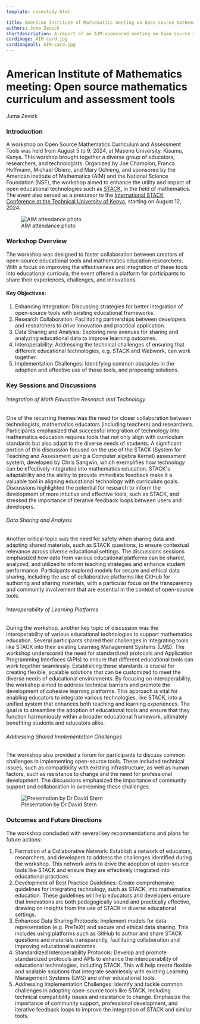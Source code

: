 ```yaml
---
template: casestudy.html

title: American Institute of Mathematics meeting on Open source mathematics curriculum and assessment tools
authors: Juma Zevick
shortdescription: A report of an AIM-sponsored meeting on Open source mathematics curriculum and assessment tools
cardimage: AIM-card.jpg
cardimagealt: AIM-card.jpg
---
```


# American Institute of Mathematics meeting: Open source mathematics curriculum and assessment tools

Juma Zevick

### Introduction

A workshop on Open Source Mathematics Curriculum and Assessment Tools was held from August 5 to 9, 2024, at Maseno University, Kisumu, Kenya.  This worshop brought together a diverse group of educators, researchers, and technologists. Organized by Joe Champion, Franca Hoffmann, Michael Obiero, and Mary Ochieng, and sponsored by the American Institute of Mathematics (AIM) and the National Science Foundation (NSF), the workshop aimed to enhance the utility and impact of open educational technologies such as [STACK](https://moodle.org/plugins/qtype_stack), in the field of mathematics. The event also served as a precursor to the [International STACK Conference at the Technical University of Kenya](https://stack-assessment.org/Events/2024-08-12-AfricanSTACKConference/), starting on August 12, 2024.

<div class="float-none img-middle">
    <figure class="figure">
        <img class="figure-img img-fluid" src="../Images/AIM-group.JPG" alt="AIM attendance photo">
        <figcaption class="figure-caption">AIM attendance photo</figcaption>
    </figure>
</div>


### Workshop Overview

The workshop was designed to foster collaboration between creators of open-source educational tools and mathematics education researchers. With a focus on improving the effectiveness and integration of these tools into educational curricula, the event offered a platform for participants to share their experiences, challenges, and innovations.


#### Key Objectives:

1. Enhancing Integration: Discussing strategies for better integration of open-source tools with existing educational frameworks.
2. Research Collaboration: Facilitating partnerships between developers and researchers to drive innovation and practical application.
3. Data Sharing and Analysis: Exploring new avenues for sharing and analyzing educational data to improve learning outcomes.
4. Interoperability: Addressing the technical challenges of ensuring that different educational technologies, e.g. STACK and Webwork, can work together.
5. Implementation Challenges: Identifying common obstacles in the adoption and effective use of these tools, and proposing solutions.

### Key Sessions and Discussions

###### Integration of Math Education Research and Technology

One of the recurring themes was the need for closer collaboration between technologists, mathematics educators (including teachers) and researchers. Participants emphasized that successful integration of technology into mathematics education requires tools that not only align with curriculum standards but also adapt to the diverse needs of students. A significant portion of this discussion focused on the use of the STACK (System for Teaching and Assessment using a Computer algebra Kernel) assessment system, developed by Chris Sangwin, which exemplifies how technology can be effectively integrated into mathematics education. STACK's adaptability and the ability to provide immediate feedback make it a valuable tool in aligning educational technology with curriculum goals. Discussions highlighted the potential for research to inform the development of more intuitive and effective tools, such as STACK, and stressed the importance of iterative feedback loops between users and developers.

###### Data Sharing and Analysis

Another critical topic was the need for safety when sharing data and adapting shared materials, such as STACK questions, to ensure contextual relevance across diverse educational settings. The discussions sessions emphasized how data from various educational platforms can be shared, analyzed, and utilized to inform teaching strategies and enhance student performance. Participants explored models for secure and ethical data sharing, including the use of collaborative platforms like GitHub for authoring and sharing materials, with a particular focus on the transparency and community involvement that are essential in the context of open-source tools.

###### Interoperability of Learning Platforms

During the workshop, another key topic of discussion was the interoperability of various educational technologies to support mathematics education. Several participants shared their challenges in integrating tools like STACK into their existing Learning Management Systems (LMS). The workshop underscored the need for standardized protocols and Application Programming Interfaces (APIs) to ensure that different educational tools can work together seamlessly. Establishing these standards is crucial for creating flexible, scalable solutions that can be customized to meet the diverse needs of educational environments.
By focusing on interoperability, the workshop aimed to address technical barriers and promote the development of cohesive learning platforms. This approach is vital for enabling educators to integrate various technologies, like STACK, into a unified system that enhances both teaching and learning experiences. The goal is to streamline the adoption of educational tools and ensure that they function harmoniously within a broader educational framework, ultimately benefiting students and educators alike.

###### Addressing Shared Implementation Challenges

The workshop also provided a forum for participants to discuss common challenges in implementing open-source tools. These included technical issues, such as compatibility with existing infrastructure, as well as human factors, such as resistance to change and the need for professional development. The discussions emphasized the importance of community support and collaboration in overcoming these challenges.

<div class="float-none img-middle">
    <figure class="figure">
        <img class="figure-img img-fluid" src="../Images/AIM-talk.JPG" alt="Presentation by Dr David Stern">
        <figcaption class="figure-caption">Presentation by Dr David Stern</figcaption>
    </figure>
</div>

### Outcomes and Future Directions

The workshop concluded with several key recommendations and plans for future actions:

1. Formation of a Collaborative Network: Establish a network of educators, researchers, and developers to address the challenges identified during the workshop. This network aims to drive the adoption of open-source tools like STACK and ensure they are effectively integrated into educational practices.
2. Development of Best Practice Guidelines: Create comprehensive guidelines for integrating technology, such as STACK, into mathematics education. These guidelines will help educators and developers ensure that innovations are both pedagogically sound and practically effective, drawing on insights from the use of STACK in diverse educational settings.
3. Enhanced Data Sharing Protocols: Implement models for data representation (e.g. PreTeXt) and secure and ethical data sharing. This includes using platforms such as GitHub to author and share STACK questions and materials transparently, facilitating collaboration and improving educational outcomes.
4. Standardized Interoperability Protocols: Develop and promote standardized protocols and APIs to enhance the interoperability of educational technologies, including STACK. This will help create flexible and scalable solutions that integrate seamlessly with existing Learning Management Systems (LMS) and other educational tools.
5. Addressing Implementation Challenges: Identify and tackle common challenges in adopting open-source tools like STACK, including technical compatibility issues and resistance to change. Emphasize the importance of community support, professional development, and iterative feedback loops to improve the integration of STACK and similar tools.

